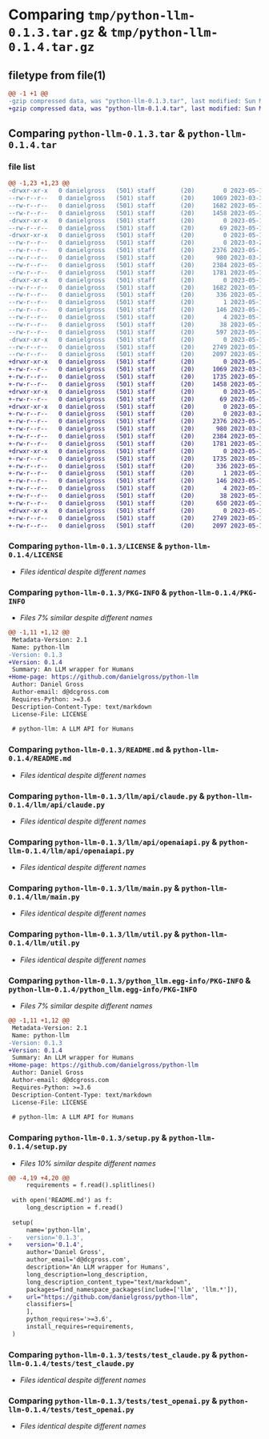 # Comparing `tmp/python-llm-0.1.3.tar.gz` & `tmp/python-llm-0.1.4.tar.gz`

## filetype from file(1)

```diff
@@ -1 +1 @@
-gzip compressed data, was "python-llm-0.1.3.tar", last modified: Sun May 14 23:03:34 2023, max compression
+gzip compressed data, was "python-llm-0.1.4.tar", last modified: Sun May 14 23:04:38 2023, max compression
```

## Comparing `python-llm-0.1.3.tar` & `python-llm-0.1.4.tar`

### file list

```diff
@@ -1,23 +1,23 @@
-drwxr-xr-x   0 danielgross   (501) staff       (20)        0 2023-05-14 23:03:34.366044 python-llm-0.1.3/
--rw-r--r--   0 danielgross   (501) staff       (20)     1069 2023-03-30 14:06:17.000000 python-llm-0.1.3/LICENSE
--rw-r--r--   0 danielgross   (501) staff       (20)     1682 2023-05-14 23:03:34.365932 python-llm-0.1.3/PKG-INFO
--rw-r--r--   0 danielgross   (501) staff       (20)     1458 2023-05-14 22:59:17.000000 python-llm-0.1.3/README.md
-drwxr-xr-x   0 danielgross   (501) staff       (20)        0 2023-05-14 23:03:34.364674 python-llm-0.1.3/llm/
--rw-r--r--   0 danielgross   (501) staff       (20)       69 2023-05-13 13:51:59.000000 python-llm-0.1.3/llm/__init__.py
-drwxr-xr-x   0 danielgross   (501) staff       (20)        0 2023-05-14 23:03:34.364984 python-llm-0.1.3/llm/api/
--rw-r--r--   0 danielgross   (501) staff       (20)        0 2023-03-29 19:17:50.000000 python-llm-0.1.3/llm/api/__init__.py
--rw-r--r--   0 danielgross   (501) staff       (20)     2376 2023-05-14 14:49:00.000000 python-llm-0.1.3/llm/api/claude.py
--rw-r--r--   0 danielgross   (501) staff       (20)      980 2023-03-30 14:01:26.000000 python-llm-0.1.3/llm/api/openaiapi.py
--rw-r--r--   0 danielgross   (501) staff       (20)     2384 2023-05-14 14:49:01.000000 python-llm-0.1.3/llm/main.py
--rw-r--r--   0 danielgross   (501) staff       (20)     1781 2023-05-13 13:24:32.000000 python-llm-0.1.3/llm/util.py
-drwxr-xr-x   0 danielgross   (501) staff       (20)        0 2023-05-14 23:03:34.365521 python-llm-0.1.3/python_llm.egg-info/
--rw-r--r--   0 danielgross   (501) staff       (20)     1682 2023-05-14 23:03:34.000000 python-llm-0.1.3/python_llm.egg-info/PKG-INFO
--rw-r--r--   0 danielgross   (501) staff       (20)      336 2023-05-14 23:03:34.000000 python-llm-0.1.3/python_llm.egg-info/SOURCES.txt
--rw-r--r--   0 danielgross   (501) staff       (20)        1 2023-05-14 23:03:34.000000 python-llm-0.1.3/python_llm.egg-info/dependency_links.txt
--rw-r--r--   0 danielgross   (501) staff       (20)      146 2023-05-14 23:03:34.000000 python-llm-0.1.3/python_llm.egg-info/requires.txt
--rw-r--r--   0 danielgross   (501) staff       (20)        4 2023-05-14 23:03:34.000000 python-llm-0.1.3/python_llm.egg-info/top_level.txt
--rw-r--r--   0 danielgross   (501) staff       (20)       38 2023-05-14 23:03:34.366077 python-llm-0.1.3/setup.cfg
--rw-r--r--   0 danielgross   (501) staff       (20)      597 2023-05-14 23:03:14.000000 python-llm-0.1.3/setup.py
-drwxr-xr-x   0 danielgross   (501) staff       (20)        0 2023-05-14 23:03:34.365787 python-llm-0.1.3/tests/
--rw-r--r--   0 danielgross   (501) staff       (20)     2749 2023-05-14 22:54:04.000000 python-llm-0.1.3/tests/test_claude.py
--rw-r--r--   0 danielgross   (501) staff       (20)     2097 2023-05-14 22:53:48.000000 python-llm-0.1.3/tests/test_openai.py
+drwxr-xr-x   0 danielgross   (501) staff       (20)        0 2023-05-14 23:04:38.403267 python-llm-0.1.4/
+-rw-r--r--   0 danielgross   (501) staff       (20)     1069 2023-03-30 14:06:17.000000 python-llm-0.1.4/LICENSE
+-rw-r--r--   0 danielgross   (501) staff       (20)     1735 2023-05-14 23:04:38.403165 python-llm-0.1.4/PKG-INFO
+-rw-r--r--   0 danielgross   (501) staff       (20)     1458 2023-05-14 22:59:17.000000 python-llm-0.1.4/README.md
+drwxr-xr-x   0 danielgross   (501) staff       (20)        0 2023-05-14 23:04:38.401872 python-llm-0.1.4/llm/
+-rw-r--r--   0 danielgross   (501) staff       (20)       69 2023-05-13 13:51:59.000000 python-llm-0.1.4/llm/__init__.py
+drwxr-xr-x   0 danielgross   (501) staff       (20)        0 2023-05-14 23:04:38.402170 python-llm-0.1.4/llm/api/
+-rw-r--r--   0 danielgross   (501) staff       (20)        0 2023-03-29 19:17:50.000000 python-llm-0.1.4/llm/api/__init__.py
+-rw-r--r--   0 danielgross   (501) staff       (20)     2376 2023-05-14 14:49:00.000000 python-llm-0.1.4/llm/api/claude.py
+-rw-r--r--   0 danielgross   (501) staff       (20)      980 2023-03-30 14:01:26.000000 python-llm-0.1.4/llm/api/openaiapi.py
+-rw-r--r--   0 danielgross   (501) staff       (20)     2384 2023-05-14 14:49:01.000000 python-llm-0.1.4/llm/main.py
+-rw-r--r--   0 danielgross   (501) staff       (20)     1781 2023-05-13 13:24:32.000000 python-llm-0.1.4/llm/util.py
+drwxr-xr-x   0 danielgross   (501) staff       (20)        0 2023-05-14 23:04:38.402762 python-llm-0.1.4/python_llm.egg-info/
+-rw-r--r--   0 danielgross   (501) staff       (20)     1735 2023-05-14 23:04:38.000000 python-llm-0.1.4/python_llm.egg-info/PKG-INFO
+-rw-r--r--   0 danielgross   (501) staff       (20)      336 2023-05-14 23:04:38.000000 python-llm-0.1.4/python_llm.egg-info/SOURCES.txt
+-rw-r--r--   0 danielgross   (501) staff       (20)        1 2023-05-14 23:04:38.000000 python-llm-0.1.4/python_llm.egg-info/dependency_links.txt
+-rw-r--r--   0 danielgross   (501) staff       (20)      146 2023-05-14 23:04:38.000000 python-llm-0.1.4/python_llm.egg-info/requires.txt
+-rw-r--r--   0 danielgross   (501) staff       (20)        4 2023-05-14 23:04:38.000000 python-llm-0.1.4/python_llm.egg-info/top_level.txt
+-rw-r--r--   0 danielgross   (501) staff       (20)       38 2023-05-14 23:04:38.403297 python-llm-0.1.4/setup.cfg
+-rw-r--r--   0 danielgross   (501) staff       (20)      650 2023-05-14 23:04:32.000000 python-llm-0.1.4/setup.py
+drwxr-xr-x   0 danielgross   (501) staff       (20)        0 2023-05-14 23:04:38.403006 python-llm-0.1.4/tests/
+-rw-r--r--   0 danielgross   (501) staff       (20)     2749 2023-05-14 22:54:04.000000 python-llm-0.1.4/tests/test_claude.py
+-rw-r--r--   0 danielgross   (501) staff       (20)     2097 2023-05-14 22:53:48.000000 python-llm-0.1.4/tests/test_openai.py
```

### Comparing `python-llm-0.1.3/LICENSE` & `python-llm-0.1.4/LICENSE`

 * *Files identical despite different names*

### Comparing `python-llm-0.1.3/PKG-INFO` & `python-llm-0.1.4/PKG-INFO`

 * *Files 7% similar despite different names*

```diff
@@ -1,11 +1,12 @@
 Metadata-Version: 2.1
 Name: python-llm
-Version: 0.1.3
+Version: 0.1.4
 Summary: An LLM wrapper for Humans
+Home-page: https://github.com/danielgross/python-llm
 Author: Daniel Gross
 Author-email: d@dcgross.com
 Requires-Python: >=3.6
 Description-Content-Type: text/markdown
 License-File: LICENSE
 
 # python-llm: A LLM API for Humans
```

### Comparing `python-llm-0.1.3/README.md` & `python-llm-0.1.4/README.md`

 * *Files identical despite different names*

### Comparing `python-llm-0.1.3/llm/api/claude.py` & `python-llm-0.1.4/llm/api/claude.py`

 * *Files identical despite different names*

### Comparing `python-llm-0.1.3/llm/api/openaiapi.py` & `python-llm-0.1.4/llm/api/openaiapi.py`

 * *Files identical despite different names*

### Comparing `python-llm-0.1.3/llm/main.py` & `python-llm-0.1.4/llm/main.py`

 * *Files identical despite different names*

### Comparing `python-llm-0.1.3/llm/util.py` & `python-llm-0.1.4/llm/util.py`

 * *Files identical despite different names*

### Comparing `python-llm-0.1.3/python_llm.egg-info/PKG-INFO` & `python-llm-0.1.4/python_llm.egg-info/PKG-INFO`

 * *Files 7% similar despite different names*

```diff
@@ -1,11 +1,12 @@
 Metadata-Version: 2.1
 Name: python-llm
-Version: 0.1.3
+Version: 0.1.4
 Summary: An LLM wrapper for Humans
+Home-page: https://github.com/danielgross/python-llm
 Author: Daniel Gross
 Author-email: d@dcgross.com
 Requires-Python: >=3.6
 Description-Content-Type: text/markdown
 License-File: LICENSE
 
 # python-llm: A LLM API for Humans
```

### Comparing `python-llm-0.1.3/setup.py` & `python-llm-0.1.4/setup.py`

 * *Files 10% similar despite different names*

```diff
@@ -4,19 +4,20 @@
     requirements = f.read().splitlines()
 
 with open('README.md') as f:
     long_description = f.read()
 
 setup(
     name='python-llm',
-    version='0.1.3',
+    version='0.1.4',
     author='Daniel Gross',
     author_email='d@dcgross.com',
     description='An LLM wrapper for Humans',
     long_description=long_description,
     long_description_content_type="text/markdown",
     packages=find_namespace_packages(include=['llm', 'llm.*']),
+    url="https://github.com/danielgross/python-llm",
     classifiers=[
     ],
     python_requires='>=3.6',
     install_requires=requirements,
 )
```

### Comparing `python-llm-0.1.3/tests/test_claude.py` & `python-llm-0.1.4/tests/test_claude.py`

 * *Files identical despite different names*

### Comparing `python-llm-0.1.3/tests/test_openai.py` & `python-llm-0.1.4/tests/test_openai.py`

 * *Files identical despite different names*

